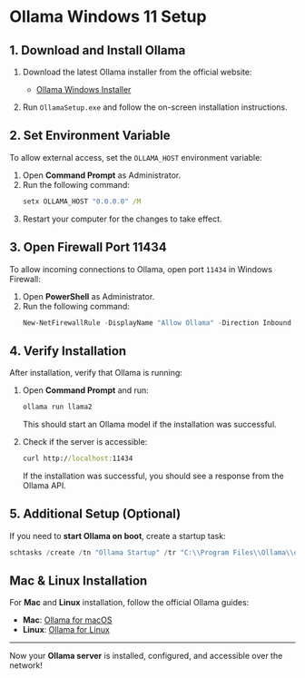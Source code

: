 # Ollama Windows 11 Setup

## 1. Download and Install Ollama

1. Download the latest Ollama installer from the official website:
   - [Ollama Windows Installer](https://ollama.com/download/OllamaSetup.exe)

2. Run `OllamaSetup.exe` and follow the on-screen installation instructions.

## 2. Set Environment Variable

To allow external access, set the `OLLAMA_HOST` environment variable:

1. Open **Command Prompt** as Administrator.
2. Run the following command:
   ```cmd
   setx OLLAMA_HOST "0.0.0.0" /M
   ```
3. Restart your computer for the changes to take effect.

## 3. Open Firewall Port 11434

To allow incoming connections to Ollama, open port `11434` in Windows Firewall:

1. Open **PowerShell** as Administrator.
2. Run the following command:
   ```powershell
   New-NetFirewallRule -DisplayName "Allow Ollama" -Direction Inbound -Protocol TCP -LocalPort 11434 -Action Allow
   ```

## 4. Verify Installation

After installation, verify that Ollama is running:

1. Open **Command Prompt** and run:
   ```cmd
   ollama run llama2
   ```
   This should start an Ollama model if the installation was successful.

2. Check if the server is accessible:
   ```cmd
   curl http://localhost:11434
   ```
   If the installation was successful, you should see a response from the Ollama API.

## 5. Additional Setup (Optional)

If you need to **start Ollama on boot**, create a startup task:

```powershell
schtasks /create /tn "Ollama Startup" /tr "C:\\Program Files\\Ollama\\ollama.exe serve" /sc onlogon /rl highest
```

## Mac & Linux Installation

For **Mac** and **Linux** installation, follow the official Ollama guides:

- **Mac**: [Ollama for macOS](https://ollama.com)
- **Linux**: [Ollama for Linux](https://ollama.com)

---
Now your **Ollama server** is installed, configured, and accessible over the network!

